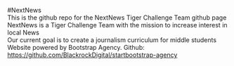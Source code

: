 #NextNews
<br />This is the github repo for the NextNews Tiger Challenge Team github page
<br />NextNews is a Tiger Challenge Team with the mission to increase interest in local News
<br />Our current goal is to create a journalism curriculum for middle students
<br />Website powered by Bootstrap Agency. Github: https://github.com/BlackrockDigital/startbootstrap-agency


